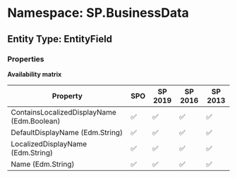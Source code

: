 # Namespace: SP.BusinessData

## Entity Type: EntityField

### Properties

**Availability matrix**

Property | SPO | SP 2019 | SP 2016 | SP 2013
----------|-----|---------|---------|--------
ContainsLocalizedDisplayName (Edm.Boolean) | ✅ | ✅ | ✅ | ✅
DefaultDisplayName (Edm.String) | ✅ | ✅ | ✅ | ✅
LocalizedDisplayName (Edm.String) | ✅ | ✅ | ✅ | ✅
Name (Edm.String) | ✅ | ✅ | ✅ | ✅

